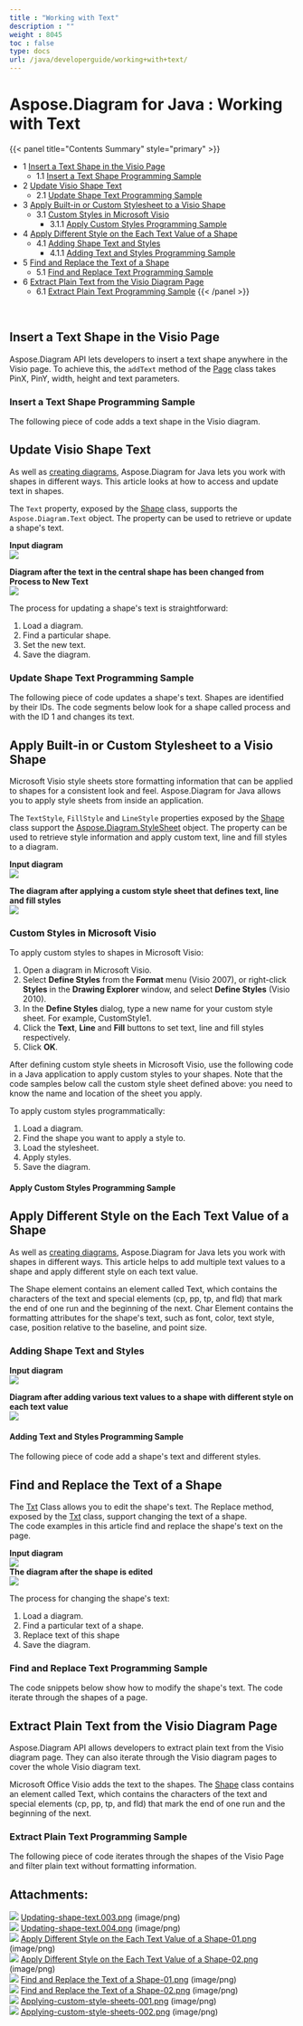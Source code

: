 ```yaml
---
title : "Working with Text" 
description : "" 
weight : 8045 
toc : false
type: docs
url: /java/developerguide/working+with+text/
---
```


# Aspose.Diagram for Java : Working with Text


{{< panel title="Contents Summary" style="primary" >}}
*   1 [Insert a Text Shape in the Visio Page](#insert-a-text-shape-in-the-visio-page)
    *   1.1 [Insert a Text Shape Programming Sample](#insert-a-text-shape-programming-sample)
*   2 [Update Visio Shape Text](#update-visio-shape-text)
    *   2.1 [Update Shape Text Programming Sample](#update-shape-text-programming-sample)
*   3 [Apply Built-in or Custom Stylesheet to a Visio Shape](#apply-built-in-or-custom-stylesheet-to-a-visio-shape)
    *   3.1 [Custom Styles in Microsoft Visio](#custom-styles-in-microsoft-visio)
        *   3.1.1 [Apply Custom Styles Programming Sample](#apply-custom-styles-programming-sample)
*   4 [Apply Different Style on the Each Text Value of a Shape](#apply-different-style-on-the-each-text-value-of-a-shape)
    *   4.1 [Adding Shape Text and Styles](#adding-shape-text-and-styles)
        *   4.1.1 [Adding Text and Styles Programming Sample](#adding-text-and-styles-programming-sample)
*   5 [Find and Replace the Text of a Shape](#find-and-replace-the-text-of-a-shape)
    *   5.1 [Find and Replace Text Programming Sample](#find-and-replace-text-programming-sample)
*   6 [Extract Plain Text from the Visio Diagram Page](#extract-plain-text-from-the-visio-diagram-page)
    *   6.1 [Extract Plain Text Programming Sample](#extract-plain-text-programming-sample)
{{< /panel >}}
 

 

## Insert a Text Shape in the Visio Page

Aspose.Diagram API lets developers to insert a text shape anywhere in the Visio page. To achieve this, the `addText` method of the [Page](http://www.aspose.com/api/java/diagram/com.aspose.diagram/classes/Page) class takes PinX, PinY, width, height and text parameters.

### Insert a Text Shape Programming Sample

The following piece of code adds a text shape in the Visio diagram.

## Update Visio Shape Text

As well as [creating diagrams](https://docs2.aspose.com/diagram/java/developerguide/ld-sv-cvt/load+or+create+a+visio+drawing), Aspose.Diagram for Java lets you work with shapes in different ways. This article looks at how to access and update text in shapes.

The `Text` property, exposed by the [Shape](http://www.aspose.com/api/java/diagram/com.aspose.diagram/classes/shape) class, supports the `Aspose.Diagram.Text` object. The property can be used to retrieve or update a shape's text.

**Input diagram**  
![](http://i.imgur.com/6aEp7h0.png)

**Diagram after the text in the central shape has been changed from Process to New Text**  
![](http://i.imgur.com/o977cxw.png)

The process for updating a shape's text is straightforward:

1.  Load a diagram.
2.  Find a particular shape.
3.  Set the new text.
4.  Save the diagram.

### Update Shape Text Programming Sample

The following piece of code updates a shape's text. Shapes are identified by their IDs. The code segments below look for a shape called process and with the ID 1 and changes its text.

## Apply Built-in or Custom Stylesheet to a Visio Shape

Microsoft Visio style sheets store formatting information that can be applied to shapes for a consistent look and feel. Aspose.Diagram for Java allows you to apply style sheets from inside an application.

The `TextStyle`, `FillStyle` and `LineStyle` properties exposed by the [Shape](http://www.aspose.com/api/java/diagram/com.aspose.diagram/classes/shape) class support the [Aspose.Diagram.StyleSheet](http://www.aspose.com/api/java/diagram/com.aspose.diagram/classes/stylesheet) object. The property can be used to retrieve style information and apply custom text, line and fill styles to a diagram.

**Input diagram**  
![](http://i.imgur.com/feV1x2N.png)

**The diagram after applying a custom style sheet that defines text, line and fill styles**  
![](http://i.imgur.com/Xk9W0wN.png)

### Custom Styles in Microsoft Visio

To apply custom styles to shapes in Microsoft Visio:

1.  Open a diagram in Microsoft Visio.
2.  Select **Define Styles** from the **Format** menu (Visio 2007), or right-click **Styles** in the **Drawing Explorer** window, and select **Define Styles** (Visio 2010).
3.  In the **Define Styles** dialog, type a new name for your custom style sheet. For example, CustomStyle1.
4.  Click the **Text**, **Line** and **Fill** buttons to set text, line and fill styles respectively.
5.  Click **OK**.

After defining custom style sheets in Microsoft Visio, use the following code in a Java application to apply custom styles to your shapes. Note that the code samples below call the custom style sheet defined above: you need to know the name and location of the sheet you apply.

To apply custom styles programmatically:

1.  Load a diagram.
2.  Find the shape you want to apply a style to.
3.  Load the stylesheet.
4.  Apply styles.
5.  Save the diagram.

#### Apply Custom Styles Programming Sample

## Apply Different Style on the Each Text Value of a Shape

As well as [creating diagrams](https://docs2.aspose.com/diagram/java/developerguide/ld-sv-cvt/load+or+create+a+visio+drawing), Aspose.Diagram for Java lets you work with shapes in different ways. This article helps to add multiple text values to a shape and apply different style on each text value.

The Shape element contains an element called Text, which contains the characters of the text and special elements (cp, pp, tp, and fld) that mark the end of one run and the beginning of the next. Char Element contains the formatting attributes for the shape's text, such as font, color, text style, case, position relative to the baseline, and point size.

### Adding Shape Text and Styles

**Input diagram**  
![](http://i.imgur.com/ZqgQPQC.png)

**Diagram after adding various text values to a shape with different style on each text value**  
![](http://i.imgur.com/7UWhFbU.png)

#### Adding Text and Styles Programming Sample

The following piece of code add a shape's text and different styles.

## Find and Replace the Text of a Shape

The [Txt](http://www.aspose.com/api/java/diagram/com.aspose.diagram/classes/txt) Class allows you to edit the shape's text. The Replace method, exposed by the [Txt](http://www.aspose.com/api/java/diagram/com.aspose.diagram/classes/txt) class, support changing the text of a shape.  
The code examples in this article find and replace the shape's text on the page.

**Input diagram**  
![](http://i.imgur.com/lW5xaP0.png)  
**The diagram after the shape is edited**  
![](http://i.imgur.com/m33W1Tk.png)

The process for changing the shape's text:

1.  Load a diagram.
2.  Find a particular text of a shape.
3.  Replace text of this shape
4.  Save the diagram.

### Find and Replace Text Programming Sample

The code snippets below show how to modify the shape's text. The code iterate through the shapes of a page.

## Extract Plain Text from the Visio Diagram Page

Aspose.Diagram API allows developers to extract plain text from the Visio diagram page. They can also iterate through the Visio diagram pages to cover the whole Visio diagram text.

Microsoft Office Visio adds the text to the shapes. The [Shape](http://www.aspose.com/api/java/diagram/com.aspose.diagram/classes/shape) class contains an element called Text, which contains the characters of the text and special elements (cp, pp, tp, and fld) that mark the end of one run and the beginning of the next.

### Extract Plain Text Programming Sample

The following piece of code iterates through the shapes of the Visio Page and filter plain text without formatting information.

## Attachments:

![](https://docs2.aspose.com/diagram/java/images/icons/bullet_blue.gif) [Updating-shape-text.003.png](https://docs2.aspose.com/diagram/java/attachments/18612570/18809017.png) (image/png)  
![](https://docs2.aspose.com/diagram/java/images/icons/bullet_blue.gif) [Updating-shape-text.004.png](https://docs2.aspose.com/diagram/java/attachments/18612570/18809014.png) (image/png)  
![](https://docs2.aspose.com/diagram/java/images/icons/bullet_blue.gif) [Apply Different Style on the Each Text Value of a Shape-01.png](https://docs2.aspose.com/diagram/java/attachments/18612570/18809015.png) (image/png)  
![](https://docs2.aspose.com/diagram/java/images/icons/bullet_blue.gif) [Apply Different Style on the Each Text Value of a Shape-02.png](https://docs2.aspose.com/diagram/java/attachments/18612570/18809012.png) (image/png)  
![](https://docs2.aspose.com/diagram/java/images/icons/bullet_blue.gif) [Find and Replace the Text of a Shape-01.png](https://docs2.aspose.com/diagram/java/attachments/18612570/18809013.png) (image/png)  
![](https://docs2.aspose.com/diagram/java/images/icons/bullet_blue.gif) [Find and Replace the Text of a Shape-02.png](https://docs2.aspose.com/diagram/java/attachments/18612570/18809010.png) (image/png)  
![](https://docs2.aspose.com/diagram/java/images/icons/bullet_blue.gif) [Applying-custom-style-sheets-001.png](https://docs2.aspose.com/diagram/java/attachments/18612570/18809009.png) (image/png)  
![](https://docs2.aspose.com/diagram/java/images/icons/bullet_blue.gif) [Applying-custom-style-sheets-002.png](https://docs2.aspose.com/diagram/java/attachments/18612570/18809006.png) (image/png)  

